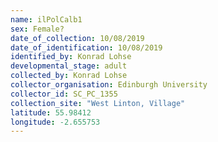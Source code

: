 ```yaml
---
name: ilPolCalb1
sex: Female?
date_of_collection: 10/08/2019
date_of_identification: 10/08/2019
identified_by: Konrad Lohse
developmental_stage: adult
collected_by: Konrad Lohse
collector_organisation: Edinburgh University
collector_id: SC_PC_1355
collection_site: "West Linton, Village"
latitude: 55.98412
longitude: -2.655753
---
```

